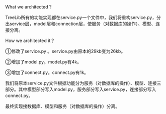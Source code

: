 What we architected？

TreeLib所有的功能实现都在service.py一个文件中，我们将重构service.py，分出service层，model层和connection层，使服务（对数据库的操作）、模型、连接分离。


How we architected it？

①修改了service.py 。service.py由原本的29kb变为26kb。

②增加了model.py。model.py有4k。

③增加了connect.py。connect.py有1k。

我们将原本service.py文件根据功能分为服务（对数据库的操作）、模型、连接三部分。其中模型部分写入model.py，服务部分写入service.py，连接部分写入connect.py。

最终实现接数据库、模型和服务（对数据库的操作）分离。
